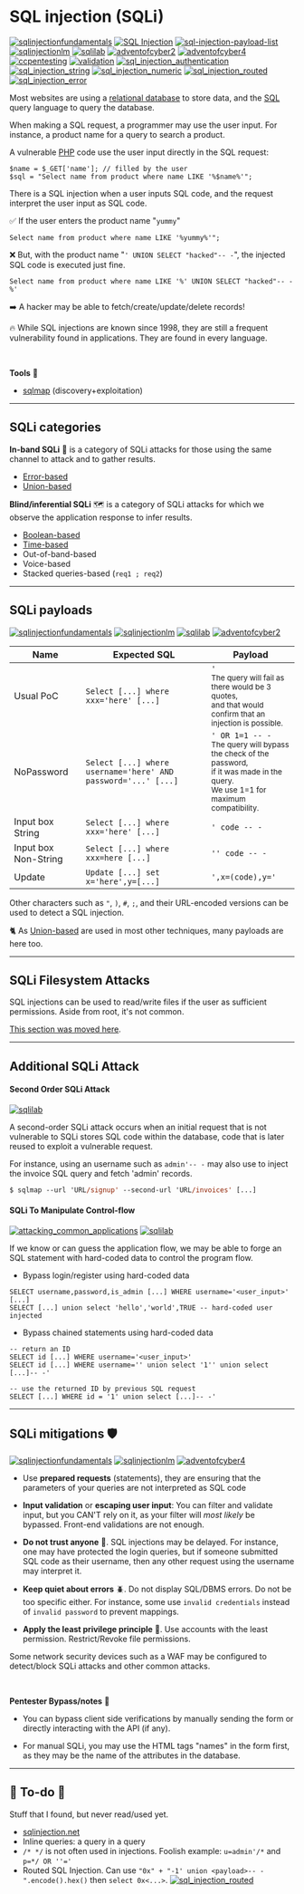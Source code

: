# SQL injection (SQLi)

[![sqlinjectionfundamentals](../../../../_badges/htb/sqlinjectionfundamentals.svg)](https://academy.hackthebox.com/course/preview/sql-injection-fundamentals)
[![SQL Injection](../../../../_badges/poat/sql_injection.svg)](https://github.com/swisskyrepo/PayloadsAllTheThings/tree/master/SQL%20Injection)
[![sql-injection-payload-list](../../../../_badges/payloadbox/sql_injection.svg)](https://github.com/payloadbox/sql-injection-payload-list)
[![sqlinjectionlm](../../../../_badges/thm/sqlinjectionlm.svg)](https://tryhackme.com/room/sqlinjectionlm)
[![sqlilab](../../../../_badges/thm/sqlilab.svg)](https://tryhackme.com/room/sqlilab)
[![adventofcyber2](../../../../_badges/thm/adventofcyber2/day5.svg)](https://tryhackme.com/room/adventofcyber2)
[![adventofcyber4](../../../../_badges/thm/adventofcyber4/day16.svg)](https://tryhackme.com/room/adventofcyber4)
[![ccpentesting](../../../../_badges/thm-p/ccpentesting.svg)](https://tryhackme.com/room/ccpentesting)
[![validation](../../../../_badges/htb-p/validation.svg)](https://app.hackthebox.com/machines/Validation)
[![sql_injection_authentication](../../../../_badges/rootme/web_server/sql_injection_authentication.svg)](https://www.root-me.org/en/Challenges/Web-Server/SQL-injection-authentication)
[![sql_injection_string](../../../../_badges/rootme/web_server/sql_injection_string.svg)](https://www.root-me.org/en/Challenges/Web-Server/SQL-injection-String)
[![sql_injection_numeric](../../../../_badges/rootme/web_server/sql_injection_numeric.svg)](https://www.root-me.org/en/Challenges/Web-Server/SQL-injection-Numeric)
[![sql_injection_routed](../../../../_badges/rootme/web_server/sql_injection_routed.svg)](https://www.root-me.org/en/Challenges/Web-Server/SQL-Injection-Routed)
[![sql_injection_error](../../../../_badges/rootme/web_server/sql_injection_error.svg)](https://www.root-me.org/en/Challenges/Web-Server/SQL-injection-Error)

<div class="row row-cols-lg-2"><div>

Most websites are using a [relational database](/programming-languages/databases/relational/_knowledge/index.md) to store data, and the [SQL](/programming-languages/databases/relational/sql/index.md) query language to query the database.

When making a SQL request, a programmer may use the user input. For instance, a product name for a query to search a product.

A vulnerable [PHP](/programming-languages/web/php/_general/index.md) code use the user input directly in the SQL request:

```php!
$name = $_GET['name']; // filled by the user
$sql = "Select name from product where name LIKE '%$name%'";
```

There is a SQL injection when a user inputs SQL code, and the request interpret the user input as SQL code.

✅ If the user enters the product name "`yummy`"


```sql!
Select name from product where name LIKE '%yummy%'";
```
</div><div>

❌ But, with the product name "`' UNION SELECT "hacked"-- -`", the injected SQL code is executed just fine.

```sql!
Select name from product where name LIKE '%' UNION SELECT "hacked"-- -%'
```

➡️ A hacker may be able to fetch/create/update/delete records!

🔥 While SQL injections are known since 1998, they are still a frequent vulnerability found in applications. They are found in every language.

<br>

**Tools** 🤖

* [sqlmap](/cybersecurity/red-team/s3.exploitation/tools/sqlmap.md) (discovery+exploitation)
</div></div>

<hr class="sep-both">

## SQLi categories

<div class="row row-cols-lg-2"><div>

**In-band SQLi** 🎸 is a category of SQLi attacks for those using the same channel to attack and to gather results.

* [Error-based](files/error_sqli.md)
* [Union-based](files/union_sqli.md)

</div><div>

**Blind/inferential SQLi** 🗺️ is a category of SQLi attacks for which we observe the application response to infer results.

* [Boolean-based](files/boolean_sqli.md)
* [Time-based](files/time_sqli.md)
* Out-of-band-based
* Voice-based
* Stacked queries-based (`req1 ; req2`)
</div></div>

<hr class="sep-both">

## SQLi payloads

[![sqlinjectionfundamentals](../../../../_badges/htb/sqlinjectionfundamentals.svg)](https://academy.hackthebox.com/course/preview/sql-injection-fundamentals)
[![sqlinjectionlm](../../../../_badges/thm/sqlinjectionlm.svg)](https://tryhackme.com/room/sqlinjectionlm)
[![sqlilab](../../../../_badges/thm/sqlilab.svg)](https://tryhackme.com/room/sqlilab)
[![adventofcyber2](../../../../_badges/thm/adventofcyber2/day5.svg)](https://tryhackme.com/room/adventofcyber2)

<table class="table table-bordered border-dark table-dark bg-transparent mt-3">
<thead>
<tr><th>Name</th><th>Expected SQL</th><th>Payload</th></tr>
</thead>
<tbody>

<tr><td>Usual PoC</td><td><code>Select [...] where xxx='here' [...]</code></td><td><code>'</code><br><small>The query will fail as there would be 3 quotes,<br> and that would confirm that an injection is possible.</small></td></tr>

<tr><td>NoPassword</td><td><code>Select [...] where username='here' AND password='...' [...]</code></td><td><code>' OR 1=1 -- -</code><br><small>The query will bypass the check of the password,<br>if it was made in the query.<br>We use 1=1 for maximum compatibility.</small></td></tr>

<tr><td>Input box String</td><td><code>Select [...] where xxx='here' [...]</code></td><td><code>' code -- -</code></td></tr>

<tr><td>Input box Non-String</td><td><code>Select [...] where xxx=here [...]</code></td><td><code>'' code -- -</code></td></tr>

<tr><td>Update</td><td><code>Update [...] set x='here',y=[...]</code></td><td><code>',x=(code),y='</code></td></tr>
</tbody></table>

Other characters such as `"`, `)`, `#`, `;`, and their URL-encoded versions can be used to detect a SQL injection.

🐈 As [Union-based](files/union_sqli.md) are used in most other techniques, many payloads are here too.

<hr class="sep-both">

## SQLi Filesystem Attacks

<div class="row row-cols-lg-2"><div>

SQL injections can be used to read/write files if the user as sufficient permissions. Aside from root, it's not common.

[This section was moved here](/cybersecurity/red-team/s3.exploitation/vulns/others/database/filesystem.md).
</div><div>
</div></div>

<hr class="sep-both">

## Additional SQLi Attack

<div class="row row-cols-lg-2"><div>

#### Second Order SQLi Attack

[![sqlilab](../../../../_badges/thm/sqlilab.svg)](https://tryhackme.com/room/sqlilab)

A second-order SQLi attack occurs when an initial request that is not vulnerable to SQLi stores SQL code within the database, code that is later reused to exploit a vulnerable request.

For instance, using an username such as `admin'-- -` may also use to inject the invoice SQL query and fetch 'admin' records.

```ps
$ sqlmap --url 'URL/signup' --second-url 'URL/invoices' [...]
```
</div><div>

#### SQLi To Manipulate Control-flow

[![attacking_common_applications](../../../../_badges/htb/attacking_common_applications.svg)](https://academy.hackthebox.com/course/preview/attacking-common-applications)
[![sqlilab](../../../../_badges/thm/sqlilab.svg)](https://tryhackme.com/room/sqlilab)

If we know or can guess the application flow, we may be able to forge an SQL statement with hard-coded data to control the program flow.

* Bypass login/register using hard-coded data

```sql!
SELECT username,password,is_admin [...] WHERE username='<user_input>' [...]
SELECT [...] union select 'hello','world',TRUE -- hard-coded user injected
```

* Bypass chained statements using hard-coded data

```sql!
-- return an ID
SELECT id [...] WHERE username='<user_input>'
SELECT id [...] WHERE username='' union select '1'' union select [...]-- -'
```
```sql!
-- use the returned ID by previous SQL request
SELECT [...] WHERE id = '1' union select [...]-- -'
```
</div></div>

<hr class="sep-both">

## SQLi mitigations 🛡️

[![sqlinjectionfundamentals](../../../../_badges/htb/sqlinjectionfundamentals.svg)](https://academy.hackthebox.com/course/preview/sql-injection-fundamentals)
[![sqlinjectionlm](../../../../_badges/thm/sqlinjectionlm.svg)](https://tryhackme.com/room/sqlinjectionlm)
[![adventofcyber4](../../../../_badges/thm/adventofcyber4/day16.svg)](https://tryhackme.com/room/adventofcyber4)

<div class="row row-cols-md-2 mt-3"><div>

* Use **prepared requests** (statements), they are ensuring that the parameters of your queries are not interpreted as SQL code

* **Input validation** or **escaping user input**: You can filter and validate input, but you CAN'T rely on it, as your filter will _most likely_ be bypassed. Front-end validations are not enough.

* **Do not trust anyone** 📌. SQL injections may be delayed. For instance, one may have protected the login queries, but if someone submitted SQL code as their username, then any other request using the username may interpret it.

* **Keep quiet about errors** 🪲. Do not display SQL/DBMS errors. Do not be too specific either. For instance, some use `invalid credentials` instead of `invalid password` to prevent mappings.
</div><div>

* **Apply the least privilege principle** 🔫. Use accounts with the least permission. Restrict/Revoke file permissions.

Some network security devices such as a WAF may be configured to detect/block SQLi attacks and other common attacks.

<br>

**Pentester Bypass/notes** 🔏

* You can bypass client side verifications by manually sending the form or directly interacting with the API (if any).

* For manual SQLi, you may use the HTML tags "names" in the form first, as they may be the name of the attributes in the database.
</div></div>

<hr class="sep-both">

## 👻 To-do 👻

Stuff that I found, but never read/used yet.

<div class="row row-cols-lg-2"><div>

* [sqlinjection.net](https://www.sqlinjection.net/)
* Inline queries: a query in a query
* `/* */` is not often used in injections. Foolish example: `u=admin'/*` and `p=*/ OR ''='`
* Routed SQL Injection. Can use `"0x" + "-1' union <payload>-- -".encode().hex()` then `select 0x<...>`. [![sql_injection_routed](../../../../_badges/rootme/web_server/sql_injection_routed.svg)](https://www.root-me.org/en/Challenges/Web-Server/SQL-Injection-Routed)
</div><div>
</div></div>